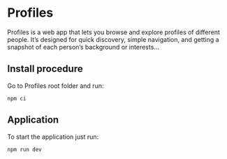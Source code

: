 # Profiles

Profiles is a web app that lets you browse and explore profiles of different people. It’s designed for quick discovery, simple navigation, and getting a snapshot of each person’s background or interests...

## Install procedure

Go to Profiles root folder and run: 
```
npm ci
```

## Application

To start the application just run:
```
npm run dev
```

